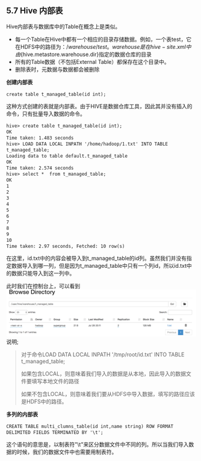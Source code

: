 ## 5.7 Hive 内部表

Hive内部表与数据库中的Table在概念上是类似。

* 每一个Table在Hive中都有一个相应的目录存储数据。例如，一个表test，它在HDFS中的路径为：$/warehouse/test。warehouse是在hive-site.xml中由${hive.metastore.warehouse.dir}指定的数据仓库的目录
* 所有的Table数据（不包括External Table）都保存在这个目录中。
* 删除表时，元数据与数据都会被删除

**创建内部表**

```
create table t_managed_table(id int);
```

这种方式创建的表就是内部表。由于HIVE是数据仓库工具，因此其并没有插入的命令，只有批量导入数据的命令。

```
hive> create table t_managed_table(id int);
OK
Time taken: 1.483 seconds
hive> LOAD DATA LOCAL INPATH '/home/hadoop/1.txt' INTO TABLE t_managed_table;
Loading data to table default.t_managed_table
OK
Time taken: 2.574 seconds
hive> select *  from t_managed_table;
OK
1
2
3
4
5
6
7
8
9
10
Time taken: 2.97 seconds, Fetched: 10 row(s)
```

在这里，id.txt中的内容会被导入到t\_managed\_table的id列。虽然我们并没有指定数据导入到哪一列，但是因为t\_managed\_table中只有一个列id，所以id.txt中的数据只能导入到这一列中。

此时我们在控制台上，可以看到![](/assets/5.7_1.png)说明;

> 对于命令LOAD DATA LOCAL INPATH '/tmp/root/id.txt' INTO TABLE t\_managed\_table;
>
> 如果包含LOCAL，则意味着我们导入的数据是从本地，因此导入的数据文件要填写本地文件的路径
>
> 如果不包含LOCAL，则意味着我们要从HDFS中导入数据，填写的路径应该是HDFS中的路径。

**多列的内部表**

```
CREATE TABLE multi_clumns_table(id int,name string) ROW FORMAT DELIMITED FIELDS TERMINATED BY '\t';
```

这个语句的意思是，以制表符"\t"来区分数据文件中不同的列。所以当我们导入数据的时候，我们的数据文件中也需要用制表符。



